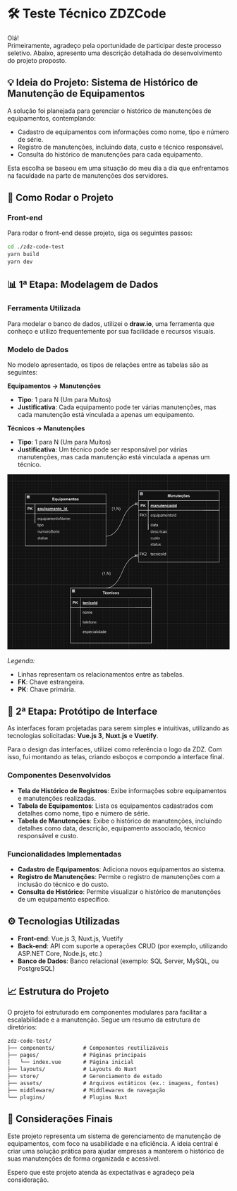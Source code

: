
# 🛠️ Teste Técnico ZDZCode 

Olá!  
Primeiramente, agradeço pela oportunidade de participar deste processo seletivo. Abaixo, apresento uma descrição detalhada do desenvolvimento do projeto proposto.

## 💡 Ideia do Projeto: Sistema de Histórico de Manutenção de Equipamentos

A solução foi planejada para gerenciar o histórico de manutenções de equipamentos, contemplando:

- Cadastro de equipamentos com informações como nome, tipo e número de série.
- Registro de manutenções, incluindo data, custo e técnico responsável.
- Consulta do histórico de manutenções para cada equipamento.

Esta escolha se baseou em uma situação do meu dia a dia que enfrentamos na faculdade na parte de manutenções dos servidores.

## 🚀 Como Rodar o Projeto

### Front-end
Para rodar o front-end desse projeto, siga os seguintes passos:

```bash
cd ./zdz-code-test
yarn build
yarn dev
```

## 📊 1ª Etapa: Modelagem de Dados

### Ferramenta Utilizada
Para modelar o banco de dados, utilizei o **draw.io**, uma ferramenta que conheço e utilizo frequentemente por sua facilidade e recursos visuais.

### Modelo de Dados
No modelo apresentado, os tipos de relações entre as tabelas são as seguintes:

**Equipamentos → Manutenções**  
- **Tipo**: 1 para N (Um para Muitos)  
- **Justificativa**: Cada equipamento pode ter várias manutenções, mas cada manutenção está vinculada a apenas um equipamento.

**Técnicos → Manutenções**  
- **Tipo**: 1 para N (Um para Muitos)  
- **Justificativa**: Um técnico pode ser responsável por várias manutenções, mas cada manutenção está vinculada a apenas um técnico.

![Modelo de Dados](image.png)

*Legenda:*  
- Linhas representam os relacionamentos entre as tabelas.
- **FK**: Chave estrangeira.
- **PK**: Chave primária.

## 🎨 2ª Etapa: Protótipo de Interface

As interfaces foram projetadas para serem simples e intuitivas, utilizando as tecnologias solicitadas: **Vue.js 3**, **Nuxt.js** e **Vuetify**.

Para o design das interfaces, utilizei como referência o logo da ZDZ. Com isso, fui montando as telas, criando esboços e compondo a interface final.

### Componentes Desenvolvidos
- **Tela de Histórico de Registros**: Exibe informações sobre equipamentos e manutenções realizadas.
- **Tabela de Equipamentos**: Lista os equipamentos cadastrados com detalhes como nome, tipo e número de série.
- **Tabela de Manutenções**: Exibe o histórico de manutenções, incluindo detalhes como data, descrição, equipamento associado, técnico responsável e custo.

### Funcionalidades Implementadas
- **Cadastro de Equipamentos**: Adiciona novos equipamentos ao sistema.
- **Registro de Manutenções**: Permite o registro de manutenções com a inclusão do técnico e do custo.
- **Consulta de Histórico**: Permite visualizar o histórico de manutenções de um equipamento específico.

## ⚙️ Tecnologias Utilizadas
- **Front-end**: Vue.js 3, Nuxt.js, Vuetify
- **Back-end**: API com suporte a operações CRUD (por exemplo, utilizando ASP.NET Core, Node.js, etc.)
- **Banco de Dados**: Banco relacional (exemplo: SQL Server, MySQL, ou PostgreSQL)

## 📈 Estrutura do Projeto
O projeto foi estruturado em componentes modulares para facilitar a escalabilidade e a manutenção. Segue um resumo da estrutura de diretórios:

```
zdz-code-test/
├── components/         # Componentes reutilizáveis
├── pages/              # Páginas principais
│   └── index.vue       # Página inicial
├── layouts/            # Layouts do Nuxt
├── store/              # Gerenciamento de estado
├── assets/             # Arquivos estáticos (ex.: imagens, fontes)
├── middleware/         # Middlewares de navegação
└── plugins/            # Plugins Nuxt
```

## 📝 Considerações Finais

Este projeto representa um sistema de gerenciamento de manutenção de equipamentos, com foco na usabilidade e na eficiência. A ideia central é criar uma solução prática para ajudar empresas a manterem o histórico de suas manutenções de forma organizada e acessível.

Espero que este projeto atenda às expectativas e agradeço pela consideração.



